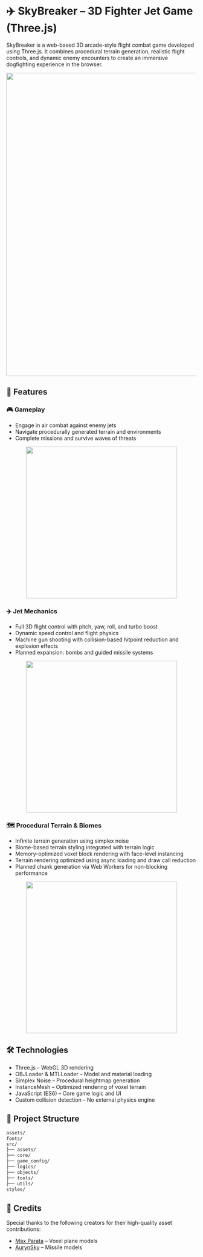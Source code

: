 # ✈️ SkyBreaker – 3D Fighter Jet Game (Three.js)

SkyBreaker is a web-based 3D arcade-style flight combat game developed using Three.js. It combines procedural terrain generation, realistic flight controls, and dynamic enemy encounters to create an immersive dogfighting experience in the browser.

<p align="center">
  <img src="https://github.com/user-attachments/assets/08c0de26-1a27-4151-91ad-d63955c79566" width="800"/>
</p>

## 🧩 Features

### 🎮 Gameplay

- Engage in air combat against enemy jets  
- Navigate procedurally generated terrain and environments  
- Complete missions and survive waves of threats  

<p align="center">
  <img src="https://github.com/user-attachments/assets/8d3d1839-b417-4cf9-b8f0-0cc7b331d7f8" width="400"/>
</p>

### ✈️ Jet Mechanics

- Full 3D flight control with pitch, yaw, roll, and turbo boost  
- Dynamic speed control and flight physics  
- Machine gun shooting with collision-based hitpoint reduction and explosion effects  
- Planned expansion: bombs and guided missile systems  

<p align="center">
  <img src="https://github.com/user-attachments/assets/fc178e5c-bea7-432b-8465-f10de03ad475" width="400"/>
</p>

### 🗺️ Procedural Terrain & Biomes

- Infinite terrain generation using simplex noise  
- Biome-based terrain styling integrated with terrain logic  
- Memory-optimized voxel block rendering with face-level instancing  
- Terrain rendering optimized using async loading and draw call reduction  
- Planned chunk generation via Web Workers for non-blocking performance  

<p align="center">
  <img src="https://github.com/user-attachments/assets/510290fe-f41b-4542-872e-cfc5f20ee5fd" width="400"/>
</p>

## 🛠️ Technologies

- Three.js – WebGL 3D rendering  
- OBJLoader & MTLLoader – Model and material loading  
- Simplex Noise – Procedural heightmap generation  
- InstanceMesh – Optimized rendering of voxel terrain  
- JavaScript (ES6) – Core game logic and UI  
- Custom collision detection – No external physics engine  

## 📁 Project Structure

```bash
assets/
fonts/
src/
├── assets/
├── core/
├── game_config/
├── logics/
├── objects/
├── tools/
├── utils/
styles/
```

## 🙏 Credits

Special thanks to the following creators for their high-quality asset contributions:

- [Max Parata](https://maxparata.itch.io/voxel-plane) – Voxel plane models
- [AurynSky](https://aurynsky.itch.io/rockets-bombs-and-missiles-pack-3d-assets) – Missile models  
